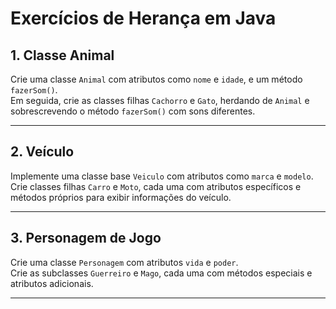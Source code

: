 # Exercícios de Herança em Java

## 1. Classe Animal
Crie uma classe `Animal` com atributos como `nome` e `idade`, e um método `fazerSom()`.  
Em seguida, crie as classes filhas `Cachorro` e `Gato`, herdando de `Animal` e sobrescrevendo o método `fazerSom()` com sons diferentes.

---

## 2. Veículo
Implemente uma classe base `Veiculo` com atributos como `marca` e `modelo`.  
Crie classes filhas `Carro` e `Moto`, cada uma com atributos específicos e métodos próprios para exibir informações do veículo.

---

## 3. Personagem de Jogo
Crie uma classe `Personagem` com atributos `vida` e `poder`.  
Crie as subclasses `Guerreiro` e `Mago`, cada uma com métodos especiais e atributos adicionais.

---